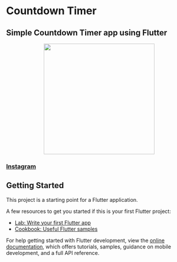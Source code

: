 # Countdown Timer

## Simple Countdown Timer app using Flutter

<p align="center">
  <img src="https://user-images.githubusercontent.com/96375955/186334371-986ea3e8-bf6d-48c8-a434-3ed8d0fa6a1b.png" width="300">
  </p>
  
  ### [Instagram](https://Instagram.com/niime.dev)
  
  
## Getting Started

This project is a starting point for a Flutter application.

A few resources to get you started if this is your first Flutter project:

- [Lab: Write your first Flutter app](https://docs.flutter.dev/get-started/codelab)
- [Cookbook: Useful Flutter samples](https://docs.flutter.dev/cookbook)

For help getting started with Flutter development, view the
[online documentation](https://docs.flutter.dev/), which offers tutorials,
samples, guidance on mobile development, and a full API reference.
